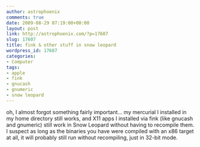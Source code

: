 ```yaml
---
author: astrophoenix
comments: true
date: 2009-08-29 07:19:00+00:00
layout: post
link: http://astrophoenix.com/?p=17607
slug: 17607
title: fink & other stuff in snow leopard
wordpress_id: 17607
categories:
- Computer
tags:
- apple
- fink
- gnucash
- gnumeric
- snow leopard
---
```


oh, I almost forgot something fairly important... my mercurial I installed in my home directory still works, and X11 apps I installed via fink (like gnucash and gnumeric) still work in Snow Leopard without having to recompile them. I suspect as long as the binaries you have were compiled with an x86 target at all, it will probably still run without recompiling, just in 32-bit mode.
